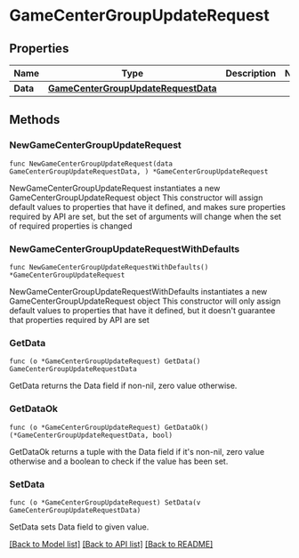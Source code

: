 # GameCenterGroupUpdateRequest

## Properties

Name | Type | Description | Notes
------------ | ------------- | ------------- | -------------
**Data** | [**GameCenterGroupUpdateRequestData**](GameCenterGroupUpdateRequestData.md) |  | 

## Methods

### NewGameCenterGroupUpdateRequest

`func NewGameCenterGroupUpdateRequest(data GameCenterGroupUpdateRequestData, ) *GameCenterGroupUpdateRequest`

NewGameCenterGroupUpdateRequest instantiates a new GameCenterGroupUpdateRequest object
This constructor will assign default values to properties that have it defined,
and makes sure properties required by API are set, but the set of arguments
will change when the set of required properties is changed

### NewGameCenterGroupUpdateRequestWithDefaults

`func NewGameCenterGroupUpdateRequestWithDefaults() *GameCenterGroupUpdateRequest`

NewGameCenterGroupUpdateRequestWithDefaults instantiates a new GameCenterGroupUpdateRequest object
This constructor will only assign default values to properties that have it defined,
but it doesn't guarantee that properties required by API are set

### GetData

`func (o *GameCenterGroupUpdateRequest) GetData() GameCenterGroupUpdateRequestData`

GetData returns the Data field if non-nil, zero value otherwise.

### GetDataOk

`func (o *GameCenterGroupUpdateRequest) GetDataOk() (*GameCenterGroupUpdateRequestData, bool)`

GetDataOk returns a tuple with the Data field if it's non-nil, zero value otherwise
and a boolean to check if the value has been set.

### SetData

`func (o *GameCenterGroupUpdateRequest) SetData(v GameCenterGroupUpdateRequestData)`

SetData sets Data field to given value.



[[Back to Model list]](../README.md#documentation-for-models) [[Back to API list]](../README.md#documentation-for-api-endpoints) [[Back to README]](../README.md)


